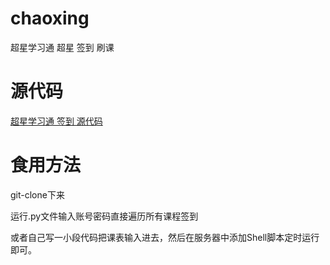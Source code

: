 # chaoxing
超星学习通 超星 签到 刷课

# 源代码
[超星学习通 签到 源代码](https://github.com/ay1Jin/chaoxing/blob/master/chaoxing_sign.py)

# 食用方法
git-clone下来

运行.py文件输入账号密码直接遍历所有课程签到

或者自己写一小段代码把课表输入进去，然后在服务器中添加Shell脚本定时运行即可。

